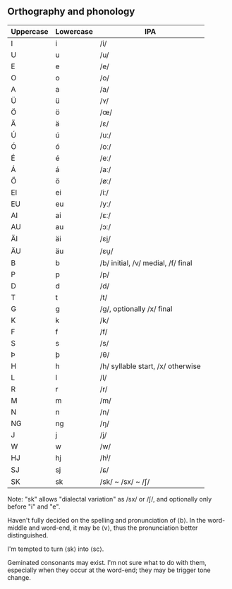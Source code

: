 ## Orthography and phonology

| Uppercase | Lowercase | IPA                                |
| --------- | --------- | ---------------------------------- |
| I         | i         | /i/                                |
| U         | u         | /u/                                |
| E         | e         | /e/                                |
| O         | o         | /o/                                |
| A         | a         | /a/                                |
| Ü         | ü         | /ʏ/                                |
| Ö         | ö         | /œ/                                |
| Ä         | ä         | /ɛ/                                |
| Ú         | ú         | /uː/                               |
| Ó         | ó         | /oː/                               |
| É         | é         | /eː/                               |
| Á         | á         | /aː/                               |
| Ő         | ő         | /øː/                               |
| EI        | ei        | /iː/                               |
| EU        | eu        | /yː/                               |
| AI        | ai        | /ɛː/                               |
| AU        | au        | /ɔː/                               |
| ÄI        | äi        | /ɛi̯/                               |
| ÄU        | äu        | /ɛu̯/                               |
| B         | b         | /b/ initial, /v/ medial, /f/ final |
| P         | p         | /p/                                |
| D         | d         | /d/                                |
| T         | t         | /t/                                |
| G         | g         | /g/, optionally /x/ final          |
| K         | k         | /k/                                |
| F         | f         | /f/                                |
| S         | s         | /s/                                |
| Þ         | þ         | /θ/                                |
| H         | h         | /h/ syllable start, /x/ otherwise  |
| L         | l         | /l/                                |
| R         | r         | /r/                                |
| M         | m         | /m/                                |
| N         | n         | /n/                                |
| NG        | ng        | /ŋ/                                |
| J         | j         | /j/                                |
| W         | w         | /w/                                |
| HJ        | hj        | /hʲ/                               |
| SJ        | sj        | /ɕ/                                |
| SK        | sk        | /sk/ ~ /sx/ ~ /ʃ/                  |

Note: "sk" allows "dialectal variation" as /sx/ or /ʃ/, and optionally only
before "i" and "e".

Haven't fully decided on the spelling and pronunciation of ⟨b⟩. In the
word-middle and word-end, it may be ⟨v⟩, thus the pronunciation better
distinguished.

I'm tempted to turn ⟨sk⟩ into ⟨sc⟩.

Geminated consonants may exist. I'm not sure what to do with them, especially
when they occur at the word-end; they may be trigger tone change.
